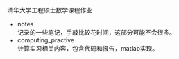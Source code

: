 清华大学工程硕士数学课程作业
- notes  
记录的一些笔记，手敲比较花时间，这部分可能不会很多。
- computing_practive  
计算实习相关内容，包含代码和报告，matlab实现。